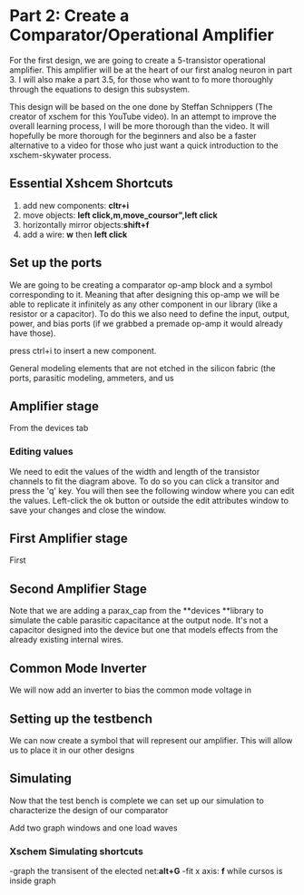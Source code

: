 # Part 2: Create a Comparator/Operational Amplifier
For the first design, we are going to create a 5-transistor operational amplifier. This amplifier will be at the heart of our first analog neuron in part 3. I will also make a part 3.5, for those who want to fo more thoroughly through the equations to design this subsystem. 

This design will be based on the one done by Steffan Schnippers (The creator of xschem for this YouTube video). In an attempt to improve the overall learning process, I will be more thorough than the video. It will hopefully be more thorough for the beginners and also be a faster alternative to a video for those who just want a quick introduction to the xschem-skywater process. 

## Essential Xshcem Shortcuts

1. add new components: **cltr+i**
2. move objects: **left click,m,move_coursor",left click**
3. horizontally mirror objects:**shift+f**
4. add a wire: **w** then **left click**
   


## Set up the ports
We are going to be creating a comparator op-amp block and a symbol corresponding to it. Meaning that after designing this op-amp we will be able to replicate it infinitely as any other component in our library (like a resistor or a capacitor). To do this we also need to define the input, output, power, and bias ports (if we grabbed a premade op-amp it would already have those).

press ctrl+i to insert a new component.

General modeling elements that are not etched in the silicon fabric (the ports, parasitic modeling, ammeters, and us 


## Amplifier stage 

From the devices tab 

### Editing values

We need to edit the values of the width and length of the transistor channels to fit the diagram above.
To do so you can click a transitor and press the 'q' key. You will then see the following window where you can edit the values.
Left-click the ok button or outside the edit attributes window to save your changes and close the window.


## First Amplifier stage 
First 

## Second Amplifier Stage

Note that we are adding a parax_cap from the **devices **library to simulate the cable parasitic capacitance at the output node.
It's not a capacitor designed into the device but one that models effects from the already existing internal wires. 

## Common Mode Inverter

We will now add an inverter to bias the common mode voltage in 

## Setting up the testbench
We can now create a symbol that will represent our amplifier. This will allow us to place it in our other designs


## Simulating
Now that the test bench is complete we can set up our simulation to characterize the design of our comparator


Add two graph windows and one load waves
### Xschem Simulating shortcuts
-graph the transisent of the elected net:**alt+G**
-fit x axis: **f** while cursos is inside graph

